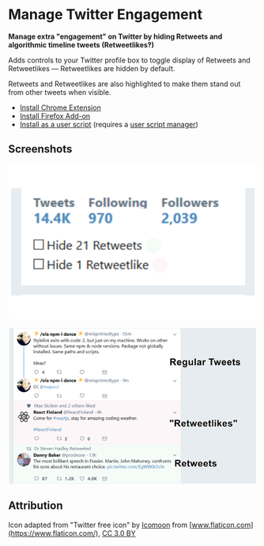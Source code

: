 # Manage Twitter Engagement

**Manage extra "engagement" on Twitter by hiding Retweets and algorithmic timeline tweets (Retweetlikes‽)**

Adds controls to your Twitter profile box to toggle display of Retweets and Retweetlikes — Retweetlikes are hidden by default.

Retweets and Retweetlikes are also highlighted to make them stand out from other tweets when visible.

* [Install Chrome Extension](https://chrome.google.com/webstore/detail/manage-twitter-engagement/epgepgoafebogggijjemimfjbkidblia)
* [Install Firefox Add-on](https://addons.mozilla.org/en-US/firefox/addon/manage-twitter-engagement/)
* [Install as a user script](https://github.com/insin/manage-twitter-engagement/raw/master/manage-twitter-engagement.user.js) (requires a [user script manager](https://greasyfork.org/en#home-step-1))

## Screenshots

![Screenshot of the Hide Retweets and Hide Retweetlikes controls added by Manage Twitter Engagement](screenshots/controls.png)

![Screenshot of Retweets and Retweetlikes being highlighted by Twitter Manage Twitter Engagement](screenshots/highlighted-tweets.png)

## Attribution

Icon adapted from "Twitter free icon" by [Icomoon](https://icomoon.io/) from [www.flaticon.com](https://www.flaticon.com/), [CC 3.0 BY](https://creativecommons.org/licenses/by/3.0/)

